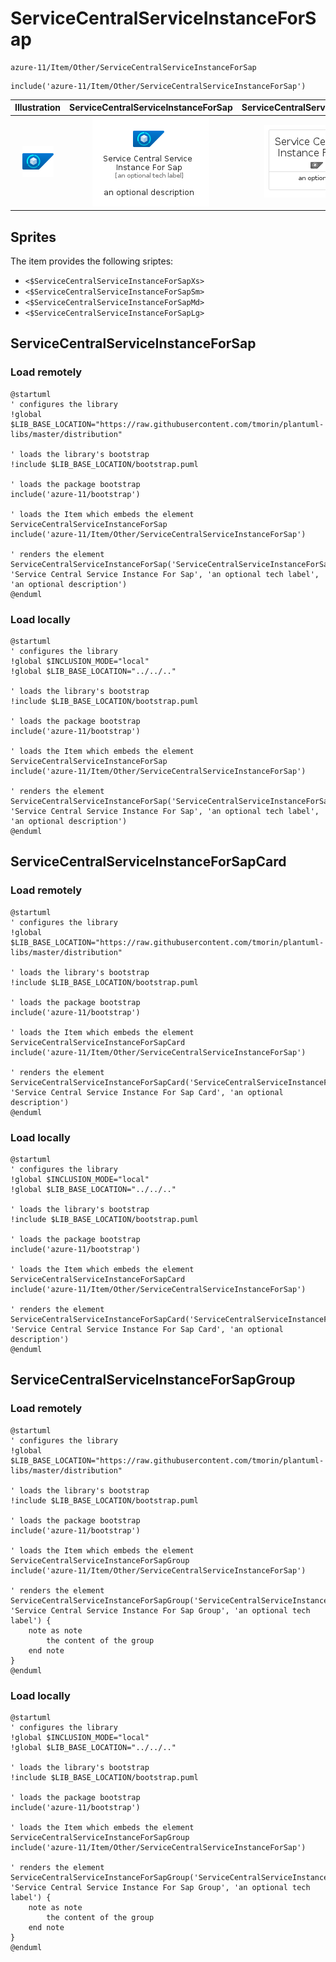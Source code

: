 # ServiceCentralServiceInstanceForSap


```text
azure-11/Item/Other/ServiceCentralServiceInstanceForSap
```

```text
include('azure-11/Item/Other/ServiceCentralServiceInstanceForSap')
```



| Illustration | ServiceCentralServiceInstanceForSap | ServiceCentralServiceInstanceForSapCard | ServiceCentralServiceInstanceForSapGroup |
| :---: | :---: | :---: | :---: |
| ![illustration for Illustration](../../../azure-11/Item/Other/ServiceCentralServiceInstanceForSap.png) | ![illustration for ServiceCentralServiceInstanceForSap](../../../azure-11/Item/Other/ServiceCentralServiceInstanceForSap.Local.png) | ![illustration for ServiceCentralServiceInstanceForSapCard](../../../azure-11/Item/Other/ServiceCentralServiceInstanceForSapCard.Local.png) | ![illustration for ServiceCentralServiceInstanceForSapGroup](../../../azure-11/Item/Other/ServiceCentralServiceInstanceForSapGroup.Local.png) |



## Sprites
The item provides the following sriptes:

- `<$ServiceCentralServiceInstanceForSapXs>`
- `<$ServiceCentralServiceInstanceForSapSm>`
- `<$ServiceCentralServiceInstanceForSapMd>`
- `<$ServiceCentralServiceInstanceForSapLg>`





## ServiceCentralServiceInstanceForSap

### Load remotely
```plantuml
@startuml
' configures the library
!global $LIB_BASE_LOCATION="https://raw.githubusercontent.com/tmorin/plantuml-libs/master/distribution"

' loads the library's bootstrap
!include $LIB_BASE_LOCATION/bootstrap.puml

' loads the package bootstrap
include('azure-11/bootstrap')

' loads the Item which embeds the element ServiceCentralServiceInstanceForSap
include('azure-11/Item/Other/ServiceCentralServiceInstanceForSap')

' renders the element
ServiceCentralServiceInstanceForSap('ServiceCentralServiceInstanceForSap', 'Service Central Service Instance For Sap', 'an optional tech label', 'an optional description')
@enduml
```

### Load locally
```plantuml
@startuml
' configures the library
!global $INCLUSION_MODE="local"
!global $LIB_BASE_LOCATION="../../.."

' loads the library's bootstrap
!include $LIB_BASE_LOCATION/bootstrap.puml

' loads the package bootstrap
include('azure-11/bootstrap')

' loads the Item which embeds the element ServiceCentralServiceInstanceForSap
include('azure-11/Item/Other/ServiceCentralServiceInstanceForSap')

' renders the element
ServiceCentralServiceInstanceForSap('ServiceCentralServiceInstanceForSap', 'Service Central Service Instance For Sap', 'an optional tech label', 'an optional description')
@enduml
```

## ServiceCentralServiceInstanceForSapCard

### Load remotely
```plantuml
@startuml
' configures the library
!global $LIB_BASE_LOCATION="https://raw.githubusercontent.com/tmorin/plantuml-libs/master/distribution"

' loads the library's bootstrap
!include $LIB_BASE_LOCATION/bootstrap.puml

' loads the package bootstrap
include('azure-11/bootstrap')

' loads the Item which embeds the element ServiceCentralServiceInstanceForSapCard
include('azure-11/Item/Other/ServiceCentralServiceInstanceForSap')

' renders the element
ServiceCentralServiceInstanceForSapCard('ServiceCentralServiceInstanceForSapCard', 'Service Central Service Instance For Sap Card', 'an optional description')
@enduml
```

### Load locally
```plantuml
@startuml
' configures the library
!global $INCLUSION_MODE="local"
!global $LIB_BASE_LOCATION="../../.."

' loads the library's bootstrap
!include $LIB_BASE_LOCATION/bootstrap.puml

' loads the package bootstrap
include('azure-11/bootstrap')

' loads the Item which embeds the element ServiceCentralServiceInstanceForSapCard
include('azure-11/Item/Other/ServiceCentralServiceInstanceForSap')

' renders the element
ServiceCentralServiceInstanceForSapCard('ServiceCentralServiceInstanceForSapCard', 'Service Central Service Instance For Sap Card', 'an optional description')
@enduml
```

## ServiceCentralServiceInstanceForSapGroup

### Load remotely
```plantuml
@startuml
' configures the library
!global $LIB_BASE_LOCATION="https://raw.githubusercontent.com/tmorin/plantuml-libs/master/distribution"

' loads the library's bootstrap
!include $LIB_BASE_LOCATION/bootstrap.puml

' loads the package bootstrap
include('azure-11/bootstrap')

' loads the Item which embeds the element ServiceCentralServiceInstanceForSapGroup
include('azure-11/Item/Other/ServiceCentralServiceInstanceForSap')

' renders the element
ServiceCentralServiceInstanceForSapGroup('ServiceCentralServiceInstanceForSapGroup', 'Service Central Service Instance For Sap Group', 'an optional tech label') {
    note as note
        the content of the group
    end note
}
@enduml
```

### Load locally
```plantuml
@startuml
' configures the library
!global $INCLUSION_MODE="local"
!global $LIB_BASE_LOCATION="../../.."

' loads the library's bootstrap
!include $LIB_BASE_LOCATION/bootstrap.puml

' loads the package bootstrap
include('azure-11/bootstrap')

' loads the Item which embeds the element ServiceCentralServiceInstanceForSapGroup
include('azure-11/Item/Other/ServiceCentralServiceInstanceForSap')

' renders the element
ServiceCentralServiceInstanceForSapGroup('ServiceCentralServiceInstanceForSapGroup', 'Service Central Service Instance For Sap Group', 'an optional tech label') {
    note as note
        the content of the group
    end note
}
@enduml
```

